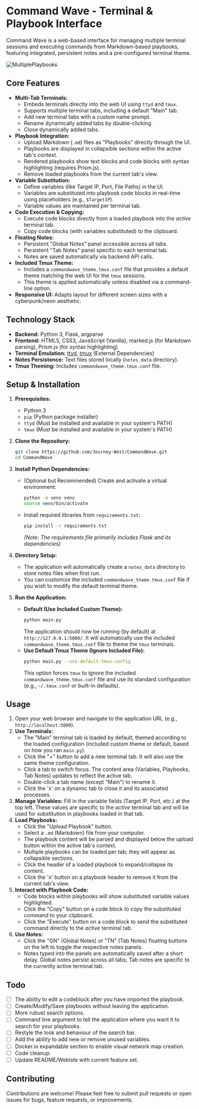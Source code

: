 # Command Wave - Terminal & Playbook Interface

Command Wave is a web-based interface for managing multiple terminal sessions and executing commands from Markdown-based playbooks, featuring integrated, persistent notes and a pre-configured terminal theme.

![MultiplePlaybooks](https://github.com/user-attachments/assets/87d5d725-1c72-4494-98ca-fae96e7ae2ab)

## Core Features

* **Multi-Tab Terminals:**
    * Embeds terminals directly into the web UI using `ttyd` and `tmux`.
    * Supports multiple terminal tabs, including a default "Main" tab.
    * Add new terminal tabs with a custom name prompt.
    * Rename dynamically added tabs by double-clicking.
    * Close dynamically added tabs.
* **Playbook Integration:**
    * Upload Markdown (`.md`) files as "Playbooks" directly through the UI.
    * Playbooks are displayed in collapsible sections within the active tab's context.
    * Rendered playbooks show text blocks and code blocks with syntax highlighting (requires Prism.js).
    * Remove loaded playbooks from the current tab's view.
* **Variable Substitution:**
    * Define variables (like Target IP, Port, File Paths) in the UI.
    * Variables are substituted into playbook code blocks in real-time using placeholders (e.g., `$TargetIP`).
    * Variable values are maintained per terminal tab.
* **Code Execution & Copying:**
    * Execute code blocks directly from a loaded playbook into the *active* terminal tab.
    * Copy code blocks (with variables substituted) to the clipboard.
* **Floating Notes:**
    * Persistent "Global Notes" panel accessible across all tabs.
    * Persistent "Tab Notes" panel specific to each terminal tab.
    * Notes are saved automatically via backend API calls.
* **Included Tmux Theme:**
    * Includes a `commandwave_theme.tmux.conf` file that provides a default theme matching the web UI for the `tmux` sessions.
    * This theme is applied automatically unless disabled via a command-line option.
* **Responsive UI:** Adapts layout for different screen sizes with a cyberpunk/neon aesthetic.

## Technology Stack

* **Backend:** Python 3, Flask, argparse
* **Frontend:** HTML5, CSS3, JavaScript (Vanilla), marked.js (for Markdown parsing), Prism.js (for syntax highlighting)
* **Terminal Emulation:** [ttyd](https://github.com/tsl0922/ttyd), [tmux](https://github.com/tmux/tmux) (External Dependencies)
* **Notes Persistence:** Text files stored locally (`notes_data` directory).
* **Tmux Theming:** Includes `commandwave_theme.tmux.conf` file.

## Setup & Installation

1.  **Prerequisites:**
    * Python 3
    * `pip` (Python package installer)
    * `ttyd` (Must be installed and available in your system's PATH)
    * `tmux` (Must be installed and available in your system's PATH)

2.  **Clone the Repository:**
    ```bash
    git clone https://github.com/Journey-West/CommandWave.git
    cd CommandWave
    ```

3.  **Install Python Dependencies:**
    * (Optional but Recommended) Create and activate a virtual environment:
        ```bash
        python -m venv venv
        source venv/bin/activate
        ```
    * Install required libraries from `requirements.txt`:
        ```bash
        pip install -r requirements.txt
        ```
        *(Note: The requirements file primarily includes Flask and its dependencies)*

4.  **Directory Setup:**
    * The application will automatically create a `notes_data` directory to store notes files when first run.
    * You can customize the included `commandwave_theme.tmux.conf` file if you wish to modify the default terminal theme.

5.  **Run the Application:**
    * **Default (Use Included Custom Theme):**
        ```bash
        python main.py
        ```
        The application should now be running (by default) at `http://127.0.0.1:5000/`. It will automatically use the included `commandwave_theme.tmux.conf` file to theme the `tmux` terminals.
    * **Use Default Tmux Theme (Ignore Included File):**
        ```bash
        python main.py --use-default-tmux-config
        ```
        This option forces `tmux` to ignore the included `commandwave_theme.tmux.conf` file and use its standard configuration (e.g., `~/.tmux.conf` or built-in defaults).

## Usage

1.  Open your web browser and navigate to the application URL (e.g., `http://localhost:5000`).
2.  **Use Terminals:**
    * The "Main" terminal tab is loaded by default, themed according to the loaded configuration (included custom theme or default, based on how you ran `main.py`).
    * Click the "+" button to add a new terminal tab. It will also use the same theme configuration.
    * Click a tab to switch focus. The content area (Variables, Playbooks, Tab Notes) updates to reflect the active tab.
    * Double-click a tab name (except "Main") to rename it.
    * Click the 'x' on a dynamic tab to close it and its associated processes.
3.  **Manage Variables:** Fill in the variable fields (Target IP, Port, etc.) at the top left. These values are specific to the *active* terminal tab and will be used for substitution in playbooks loaded in that tab.
4.  **Load Playbooks:**
    * Click the "Upload Playbook" button.
    * Select a `.md` (Markdown) file from your computer.
    * The playbook content will be parsed and displayed below the upload button within the active tab's context.
    * Multiple playbooks can be loaded per tab; they will appear as collapsible sections.
    * Click the header of a loaded playbook to expand/collapse its content.
    * Click the 'x' button on a playbook header to remove it from the current tab's view.
5.  **Interact with Playbook Code:**
    * Code blocks within playbooks will show substituted variable values highlighted.
    * Click the "Copy" button on a code block to copy the substituted command to your clipboard.
    * Click the "Execute" button on a code block to send the substituted command directly to the *active* terminal tab.
6.  **Use Notes:**
    * Click the "GN" (Global Notes) or "TN" (Tab Notes) floating buttons on the left to toggle the respective notes panels.
    * Notes typed into the panels are automatically saved after a short delay. Global notes persist across all tabs; Tab notes are specific to the currently active terminal tab.

## Todo 
- [ ] The ability to edit a codeblock after you have imported the playbook.
- [ ] Create/Modify/Save playbooks without leaving the application.
- [ ] More rubust search options.
- [ ] Command line argument to tell the application where you want it to search for your playbooks.
- [ ] Restyle the look and behaviour of the search bar.
- [ ] Add the ability to add new or remove unused variables. 
- [ ] Docker.io expandable section to enable visual network map creation.
- [ ] Code cleanup.
- [ ] Update README/Webiste with current feature set. 

## Contributing

Contributions are welcome! Please feel free to submit pull requests or open issues for bugs, feature requests, or improvements.
